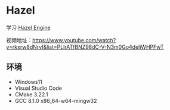 # Hazel

学习 [Hazel Engine](https://github.com/TheCherno/Hazel)

视频地址：https://www.youtube.com/watch?v=rkxrw8dNrvI&list=PLlrATfBNZ98dC-V-N3m0Go4deliWHPFwT

## 环境

- Windows11
- Visual Studio Code
- CMake 3.22.1
- GCC 8.1.0 x86_64-w64-mingw32
